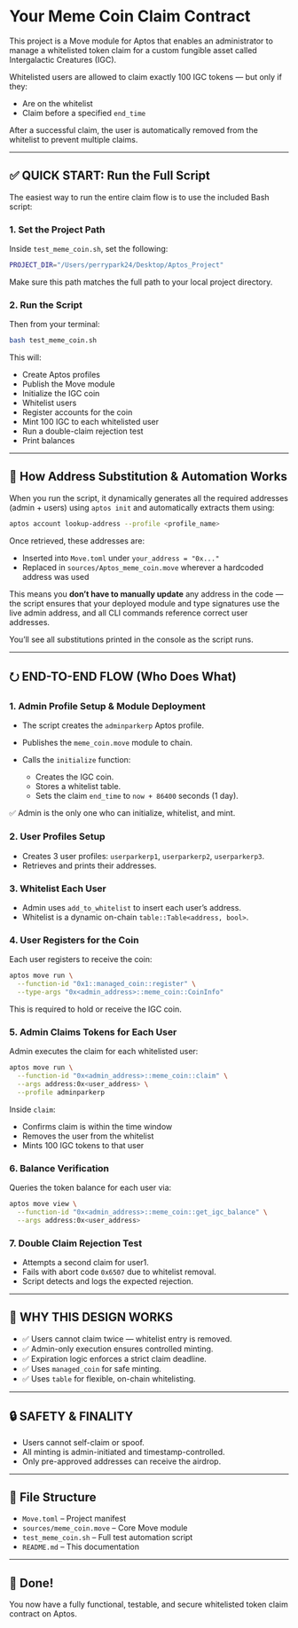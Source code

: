 # Your Meme Coin Claim Contract

This project is a Move module for Aptos that enables an administrator to manage a whitelisted token claim for a custom fungible asset called Intergalactic Creatures (IGC).

Whitelisted users are allowed to claim exactly 100 IGC tokens — but only if they:

* Are on the whitelist
* Claim before a specified `end_time`

After a successful claim, the user is automatically removed from the whitelist to prevent multiple claims.

---

## ✅ QUICK START: Run the Full Script

The easiest way to run the entire claim flow is to use the included Bash script:

### 1. Set the Project Path

Inside `test_meme_coin.sh`, set the following:

```bash
PROJECT_DIR="/Users/perrypark24/Desktop/Aptos_Project"
```

Make sure this path matches the full path to your local project directory.

### 2. Run the Script

Then from your terminal:

```bash
bash test_meme_coin.sh
```

This will:

* Create Aptos profiles
* Publish the Move module
* Initialize the IGC coin
* Whitelist users
* Register accounts for the coin
* Mint 100 IGC to each whitelisted user
* Run a double-claim rejection test
* Print balances

---

## 🔄 How Address Substitution & Automation Works

When you run the script, it dynamically generates all the required addresses (admin + users) using `aptos init` and automatically extracts them using:

```bash
aptos account lookup-address --profile <profile_name>
```

Once retrieved, these addresses are:

* Inserted into `Move.toml` under `your_address = "0x..."`
* Replaced in `sources/Aptos_meme_coin.move` wherever a hardcoded address was used

This means you **don’t have to manually update** any address in the code — the script ensures that your deployed module and type signatures use the live admin address, and all CLI commands reference correct user addresses.

You’ll see all substitutions printed in the console as the script runs.

---

## ⭮️ END-TO-END FLOW (Who Does What)

### 1. Admin Profile Setup & Module Deployment

* The script creates the `adminparkerp` Aptos profile.
* Publishes the `meme_coin.move` module to chain.
* Calls the `initialize` function:

  * Creates the IGC coin.
  * Stores a whitelist table.
  * Sets the claim `end_time` to `now + 86400` seconds (1 day).

✅ Admin is the only one who can initialize, whitelist, and mint.

### 2. User Profiles Setup

* Creates 3 user profiles: `userparkerp1`, `userparkerp2`, `userparkerp3`.
* Retrieves and prints their addresses.

### 3. Whitelist Each User

* Admin uses `add_to_whitelist` to insert each user’s address.
* Whitelist is a dynamic on-chain `table::Table<address, bool>`.

### 4. User Registers for the Coin

Each user registers to receive the coin:

```bash
aptos move run \
  --function-id "0x1::managed_coin::register" \
  --type-args "0x<admin_address>::meme_coin::CoinInfo"
```

This is required to hold or receive the IGC coin.

### 5. Admin Claims Tokens for Each User

Admin executes the claim for each whitelisted user:

```bash
aptos move run \
  --function-id "0x<admin_address>::meme_coin::claim" \
  --args address:0x<user_address> \
  --profile adminparkerp
```

Inside `claim`:

* Confirms claim is within the time window
* Removes the user from the whitelist
* Mints 100 IGC tokens to that user

### 6. Balance Verification

Queries the token balance for each user via:

```bash
aptos move view \
  --function-id "0x<admin_address>::meme_coin::get_igc_balance" \
  --args address:0x<user_address>
```

### 7. Double Claim Rejection Test

* Attempts a second claim for user1.
* Fails with abort code `0x6507` due to whitelist removal.
* Script detects and logs the expected rejection.

---

## 🧠 WHY THIS DESIGN WORKS

* ✅ Users cannot claim twice — whitelist entry is removed.
* ✅ Admin-only execution ensures controlled minting.
* ✅ Expiration logic enforces a strict claim deadline.
* ✅ Uses `managed_coin` for safe minting.
* ✅ Uses `table` for flexible, on-chain whitelisting.

---

## 🔒 SAFETY & FINALITY

* Users cannot self-claim or spoof.
* All minting is admin-initiated and timestamp-controlled.
* Only pre-approved addresses can receive the airdrop.

---

## 📁 File Structure

* `Move.toml` – Project manifest
* `sources/meme_coin.move` – Core Move module
* `test_meme_coin.sh` – Full test automation script
* `README.md` – This documentation

---

## 🙌 Done!

You now have a fully functional, testable, and secure whitelisted token claim contract on Aptos.